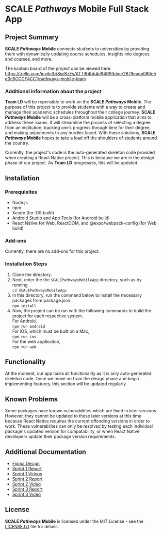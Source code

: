 # **SCALE *Pathways* Mobile** Full Stack App

## Project Summary    

**SCALE *Pathways* Mobile** connects students to universities by providing them with dynamically updating course schedules, insights into degrees and courses, and more.  
     
The kanban board of the project can be viewed here: https://trello.com/invite/b/8ixiBzEs/ATTI64bb4d9499fb5ee2679eaea080e5e3c9CCCF4CC1/pathways-mobile-team
### Additional information about the project  

**Team LD** will be reponsible to work on the **SCALE *Pathways* Mobile**. The purpose of this project is to provide students with a way to create and manage their academic schedules throughout their college journey. **SCALE *Pathways* Mobile** will be a cross-platform mobile application that aims to address these issues. It will streamline the process of selecting a degree from an institution, tracking one’s progress through time for their degree, and making adjustments to any hurdles faced. With these solutions, **SCALE *Pathways* Mobile** hopes to take a load off the shoulders of students around the country.

Currently, the project's code is the auto-generated skeleton code provided when creating a React Native project. This is because we are in the design phase of our project. As **Team LD** progresses, this will be updated.
            
            
## Installation


### Prerequisites

* Node.js
* npm
* Xcode (for iOS build)
* Android Studio and App Tools (for Android build)
* React Native for Web, ReactDOM, and @expo/webpack-config (for Web build)


### Add-ons

Currently, there are no add-ons for this project.


### Installation Steps

1. Clone the directory.
2. Next, enter the the `SCALEPathwaysMobileApp` directory, such as by running\
```cd SCALEPathwaysMobileApp```
3. In this directory, run the command below to install the necessary packages from package.json\
```npm install```
4. Now, the project can be run with the following commands to build the project for each respective system.\
For Android,\
```npm run android```\
For iOS, which must be built on a Mac,\
```npm run ios```\
For the web application,\
```npm run web```


## Functionality

At the moment, our app lacks all functionality as it is only auto-generated skeleton code. Once we move on from the design phase and begin implementing features, this section will be updated regularly.


## Known Problems

Some packages have known vulnerabilities which are fixed in later versions. However, they cannot be updated to these later versions at this time because React Native requires the current offending versions in order to work. These vulnerabilites can only be resolved by testing each individual package's updated version for compatability, or when React Native developers update their package version requirements.


## Additional Documentation

  * [Figma Design](https://www.figma.com/file/wbW23NGW4SgNUxj45qDspd/Scale-Figma-Prototype)
  * [Sprint 1 Report](https://github.com/WSUCptSCapstone-Fall2022Spring2023/scale-mobilefullstackapp/blob/main/Sprint%201%20Report.md)
  * [Sprint 1 Videos](https://drive.google.com/drive/folders/1uS-JWdZm3AKU2bh-7qh2PkwzacMO1niT?usp=sharing)
  * [Sprint 2 Report](https://github.com/WSUCptSCapstone-Fall2022Spring2023/scale-mobilefullstackapp/blob/main/Sprint%202%20Report.md)
  * [Sprint 2 Video](https://drive.google.com/drive/u/1/folders/16XqNwoiF7XIZ63xsQ2rWpQfTqqq760a5)
  * [Sprint 3 Report](https://github.com/WSUCptSCapstone-Fall2022Spring2023/scale-mobilefullstackapp/blob/main/Sprint%203%20Report.md)
  * [Sprint 3 Video](https://drive.google.com/drive/u/1/folders/1NtHEk-FBT2T_FZgPfV5rQNNi3ssSSxXA)
  
## License
**SCALE *Pathways* Mobile** is licensed under the MIT License - see the [LICENSE.txt](https://github.com/WSUCptSCapstone-Fall2022Spring2023/scale-mobilefullstackapp/blob/main/LICENSE.txt) file for details.
